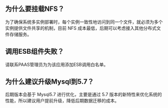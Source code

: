 ## 为什么要挂载NFS？

为了确保系统多实例部署时，每个实例一致性地访问到同一个文件，就必须为多个实例提供文件共享的机制，目前 NFS 成本最低，后期可以考虑接入其他分布式文件存储服务。

## 调用ESB组件失败？

请联系PAAS管理员为为该应用添加ESB调用白名单。

## 为什么建议升级Mysql到5.7？

后期版本会基于 Mysql5.7 进行优化，主要是通过 5.7 版本的新特性来优化系统的性能，所以建议用户提前升级，降低后期数据迁移的成本。
